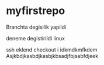 # myfirstrepo

Branchta degisilik yapildi

deneme degistirildi linux

ssh eklend
checkout i
idkmdkmfkdem
Asjkbdjkasbdjkasbjkbsadjfbjsabfdjeek
